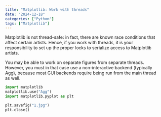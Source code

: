 ```yaml
---
title: "Matplotlib: Work with threads"
date: "2024-12-18"
categories: ["Python"]
tags: ["Matplotlib"]
---
```


Matplotlib is not thread-safe: in fact, there are known race conditions that affect certain artists. Hence, if you work with threads, it is your responsibility to set up the proper locks to serialize access to Matplotlib artists.

You may be able to work on separate figures from separate threads. However, you must in that case use a non-interactive backend (typically Agg), because most GUI backends require being run from the main thread as well.

```python
import matplotlib
matplotlib.use("Agg")
import matplotlib.pyplot as plt

plt.savefig("1.jpg")
plt.close()
```

